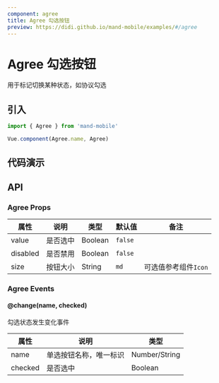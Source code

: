 ```yaml
---
component: agree
title: Agree 勾选按钮
preview: https://didi.github.io/mand-mobile/examples/#/agree
---
```


# Agree 勾选按钮


用于标记切换某种状态，如协议勾选

## 引入

```javascript
import { Agree } from 'mand-mobile'

Vue.component(Agree.name, Agree)
```


## 代码演示

<demo-wrapper
  src="src/packages/agree/demo"
  :demos="demos"
/>

<script setup>
const demos = import.meta.globEager('../../../src/packages/agree/demo/demo*.vue')
</script>

<!-- DEMO -->


## API

### Agree Props
|属性 | 说明 | 类型 | 默认值 | 备注 |
|----|-----|------|------|------|
|value|是否选中|Boolean|`false`| |
|disabled|是否禁用|Boolean|`false`| |
|size|按钮大小|String|`md`|可选值参考组件`Icon`|

### Agree Events

#### @change(name, checked)
勾选状态发生变化事件

|属性 | 说明 | 类型 |
|----|-----|------|
|name|单选按钮名称，唯一标识|Number/String|
|checked|是否选中|Boolean|

